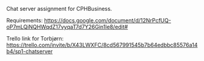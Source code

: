 Chat server assignment for CPHBusiness.

Requirements: https://docs.google.com/document/d/12NrPcfUQ-oP7mLQiNQHWqdZ17vyqaT7d7Y26Gin1le8/edit#

Trello link for Torbjørn: https://trello.com/invite/b/X43LWXFC/8cd567991545b7b64edbbc85576a14b4/sp1-chatserver

